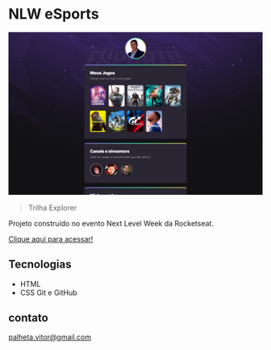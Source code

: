 # NLW eSports

![preview](./github/preview.png)

> Trilha Explorer

Projeto construído no evento Next Level Week da Rocketseat.

[Clique aqui para acessar!](https://vitorpalheta.github.io/NLW-eSports)

## Tecnologias

 - HTML
 - CSS
 Git e GitHub

## contato

palheta.vitor@gmail.com
